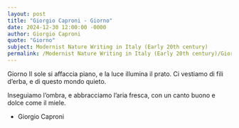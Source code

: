 ```yaml
---
layout: post
title: "Giorgio Caproni - Giorno"
date: 2024-12-30 12:00:00 -0000
author: Giorgio Caproni
quote: "Giorno"
subject: Modernist Nature Writing in Italy (Early 20th century)
permalink: /Modernist Nature Writing in Italy (Early 20th century)/Giorgio Caproni/Giorgio Caproni - Giorno
---
```


Giorno
Il sole si affaccia piano,
e la luce illumina il prato.
Ci vestiamo di fili d’erba,
e di questo mondo quieto.

Inseguiamo l’ombra,
e abbracciamo l’aria fresca,
con un canto buono
e dolce come il miele.


- Giorgio Caproni
